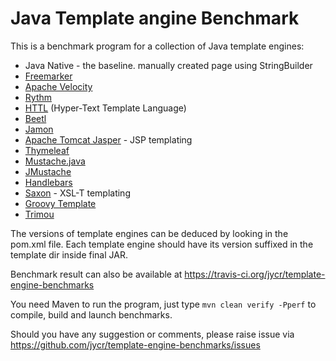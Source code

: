 # Java Template angine Benchmark

This is a benchmark program for a collection of Java template engines:

* Java Native - the baseline. manually created page using StringBuilder
* [Freemarker](http://freemarker.org/)
* [Apache Velocity](https://velocity.apache.org/)
* [Rythm](http://rythmengine.org/)
* [HTTL](http://httl.github.io/en/) (Hyper-Text Template Language) 
* [Beetl](http://ibeetl.com/guide/beetl.html)
* [Jamon](http://www.jamon.org)
* [Apache Tomcat Jasper](https://tomcat.apache.org/tomcat-8.5-doc/jasper-howto.html) - JSP templating
* [Thymeleaf](http://www.thymeleaf.org/)
* [Mustache.java](https://github.com/spullara/mustache.java)
* [JMustache ](https://github.com/samskivert/jmustache)
* [Handlebars](https://github.com/jknack/handlebars.java)
* [Saxon](http://saxon.sourceforge.net/) - XSL-T templating
* [Groovy Template](http://docs.groovy-lang.org/latest/html/documentation/template-engines.html)
* [Trimou](http://trimou.org/)
  
The versions of template engines can be deduced by looking in the pom.xml file.
Each template engine should have its version suffixed in the template dir inside final JAR.

Benchmark result can also be available at https://travis-ci.org/jycr/template-engine-benchmarks


You need Maven to run the program, just type `mvn clean verify -Pperf` to compile, build and launch benchmarks. 

Should you have any suggestion or comments, please raise issue via 
https://github.com/jycr/template-engine-benchmarks/issues
